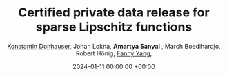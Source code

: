 ---
layout: post
categories: research
authors: "Amartya Sanyal"
title:  "Certified private data release for sparse Lipschitz functions"
date:   2024-01-11 00:00:00 +00:00
image: /images/cert_mnist.png
author: <a href="https://sml.inf.ethz.ch/group/konstantind/"> Konstantin Donhauser</a>, Johan Lokna, <strong> Amartya Sanyal </strong>, March Boedihardjo, Robert Hönig, <a href="https://sml.inf.ethz.ch/group/fannyy/"> Fanny Yang</a>, 
important: new
accepted: yes
venue: <a href="https://aistats.org/aistats2024/"> Artificial Intelligence and Statistics </a> <a href="https://tpdp.journalprivacyconfidentiality.org/2023/"> Theory and Practice of Differential Privacy </a>
shortVenue: AISTATS
arxiv:  https://arxiv.org/abs/2302.09680
---